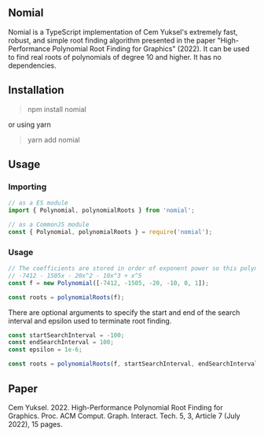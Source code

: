 ## Nomial

Nomial is a TypeScript implementation of Cem Yuksel's extremely fast, robust, and simple root finding algorithm presented in the paper "High-Performance Polynomial Root Finding for Graphics" (2022). It can be used to find real roots of polynomials of degree 10 and higher. It has no dependencies.

## Installation

> npm install nomial

or using yarn

> yarn add nomial


## Usage

### Importing

```typescript
// as a ES module
import { Polynomial, polynomialRoots } from 'nomial';

// as a CommonJS module
const { Polynomial, polynomialRoots } = require('nomial');
```

### Usage

```typescript
// The coefficients are stored in order of exponent power so this polynomial corresponds to
// -7412 - 1505x - 20x^2 - 10x^3 + x^5
const f = new Polynomial([-7412, -1505, -20, -10, 0, 1]);

const roots = polynomialRoots(f);
```

There are optional arguments to specify the start and end of the search interval and epsilon used to terminate root finding.

```typescript
const startSearchInterval = -100;
const endSearchInterval = 100;
const epsilon = 1e-6;

const roots = polynomialRoots(f, startSearchInterval, endSearchInterval, epsilon);
```


## Paper

Cem Yuksel. 2022. High-Performance Polynomial Root Finding for Graphics. Proc. ACM Comput. Graph. Interact. Tech. 5, 3, Article 7 (July 2022), 15 pages.
